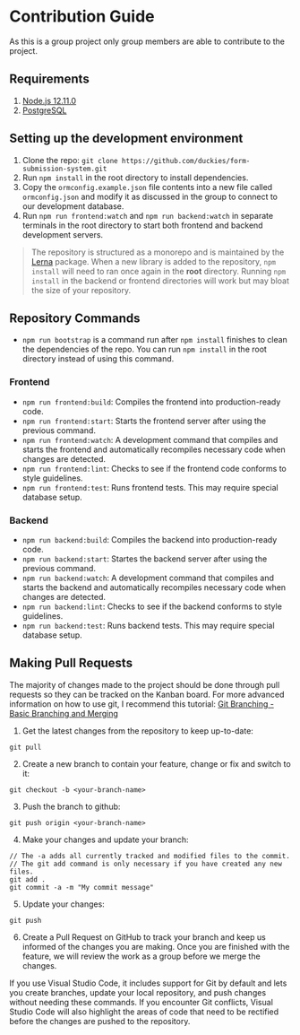 # Contribution Guide

As this is a group project only group members are able to contribute to the project.

## Requirements

1. [Node.js 12.11.0](https://nodejs.org/en/)
2. [PostgreSQL](https://www.postgresql.org/)

## Setting up the development environment

1. Clone the repo: `git clone https://github.com/duckies/form-submission-system.git`
2. Run `npm install` in the root directory to install dependencies.
3. Copy the `ormconfig.example.json` file contents into a new file called `ormconfig.json` and modify it as discussed in the group to connect to our development database.
4. Run `npm run frontend:watch` and `npm run backend:watch` in separate terminals in the root directory to start both frontend and backend development servers.

> The repository is structured as a monorepo and is maintained by the [Lerna](https://github.com/lerna/lerna) package. When a new library is added to the repository, `npm install` will need to ran once again in the **root** directory. Running `npm install` in the backend or frontend directories will work but may bloat the size of your repository.

## Repository Commands

- `npm run bootstrap` is a command run after `npm install` finishes to clean the dependencies of the repo. You can run `npm install` in the root directory instead of using this command.

### Frontend

- `npm run frontend:build`: Compiles the frontend into production-ready code.
- `npm run frontend:start`: Starts the frontend server after using the previous command.
- `npm run frontend:watch`: A development command that compiles and starts the frontend and automatically recompiles necessary code when changes are detected.
- `npm run frontend:lint`: Checks to see if the frontend code conforms to style guidelines.
- `npm run frontend:test`: Runs frontend tests. This may require special database setup.

### Backend

- `npm run backend:build`: Compiles the backend into production-ready code.
- `npm run backend:start`: Startes the backend server after using the previous command.
- `npm run backend:watch`: A development command that compiles and starts the backend and automatically recompiles necessary code when changes are detected.
- `npm run backend:lint`: Checks to see if the backend conforms to style guidelines.
- `npm run backend:test`: Runs backend tests. This may require special database setup.

## Making Pull Requests

The majority of changes made to the project should be done through pull requests so they can be tracked on the Kanban board. For more advanced information on how to use git, I recommend this tutorial: [Git Branching - Basic Branching and Merging](https://git-scm.com/book/en/v2/Git-Branching-Basic-Branching-and-Merging)

1. Get the latest changes from the repository to keep up-to-date:

```
git pull
```

2. Create a new branch to contain your feature, change or fix and switch to it:

```
git checkout -b <your-branch-name>
```

3. Push the branch to github:

```
git push origin <your-branch-name>
```

4. Make your changes and update your branch:

```
// The -a adds all currently tracked and modified files to the commit.
// The git add command is only necessary if you have created any new files.
git add .
git commit -a -m "My commit message"
```

5. Update your changes:

```
git push
```

6. Create a Pull Request on GitHub to track your branch and keep us informed of the changes you are making. Once you are finished with the feature, we will review the work as a group before we merge the changes.

If you use Visual Studio Code, it includes support for Git by default and lets you create branches, update your local repository, and push changes without needing these commands. If you encounter Git conflicts, Visual Studio Code will also highlight the areas of code that need to be rectified before the changes are pushed to the repository.
